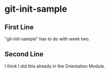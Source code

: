 # git-init-sample

## First Line
  "git-init-sample" has to do with week two.

## Second Line
  I think I did this already in the Orientation Module.
